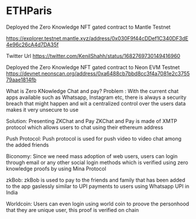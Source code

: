 # ETHParis

Deployed the Zero Knowledge NFT gated contract to Mantle Testnet 

https://explorer.testnet.mantle.xyz/address/0x030F9f44cDDef1C340DF3dE4e96c26cA4d7DA35f

Twitter Url 
https://twitter.com/KenilShahh/status/1682769730149416960


Deployed the Zero Knowledge NFT gated contract to Neon EVM Testnet 
https://devnet.neonscan.org/address/0xa6488cb7bbd8cc3f4a7081e2c375579aae1814fb

What is Zero KNowledge Chat and pay?
Problem : 
With the current chat apps available such as Whatsapp, Instagram etc, there is always a security breach that might happen and wit a centralized control over the users data makes it very unsecure to use

Solution: 
Presenting ZKChat and Pay
ZKChat and Pay is made of XMTP protocol which allows users to chat using their ethereum address

Push Protocol:
Push protocol is used for push video to video chat among the added friends

Biconomy:
Since we need mass adoption of web users, users can login through email or any other social login methods which is verified using zero knowledge proofs by using Mina Protocol

zkBob: 
zkBob is used to pay to the friends and family that has been added to the app gaslessly similar to UPI payments to users using Whatsapp UPI in India

Worldcoin:
Users can even login using world coin to proove the personhood that they are unique user, this proof is verified on chain


